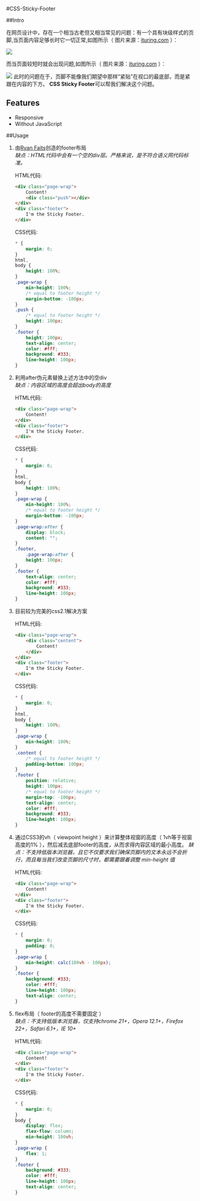 #CSS-Sticky-Footer


##Intro

在网页设计中，存在一个相当古老但又相当常见的问题：有一个具有块级样式的页脚,当页面内容足够长时它一切正常,如图所示（ 图片来源：[ituring.com](http://www.ituring.com.cn/figures/2016/CSS/16.d07z.023.png) ）：  

![](http://www.ituring.com.cn/figures/2016/CSS/16.d07z.023.png)  

而当页面较短时就会出现问题,如图所示（ 图片来源：[ituring.com](http://www.ituring.com.cn/figures/2016/CSS/16.d07z.024.png) ）：  

![](http://www.ituring.com.cn/figures/2016/CSS/16.d07z.024.png)
此时的问题在于，页脚不能像我们期望中那样“紧贴”在视口的最底部，而是紧跟在内容的下方。  **CSS Sticky Footer**可以帮我们解决这个问题。


## Features

- Responsive
- Without JavaScript

##Usage

1. 由[Ryan Faits](http://ryanfait.com/resources/footer-stick-to-bottom-of-page/)创造的footer布局  
	*缺点：HTML代码中会有一个空的div层。严格来说，是不符合语义网代码标准。*
	
	HTML代码:
	
	```html
	<div class="page-wrap">
		Content!
		<div class="push"></div>
	</div>
	<div class="footer">
		I'm the Sticky Footer.
	</div>
	```
	CSS代码:
	
	```css
	* {
		margin: 0;
	}
	html,
	body {
		height: 100%;
	}
	.page-wrap {
		min-height: 100%;
		/* equal to footer height */
		margin-bottom: -100px;
	}
	.push {
		/* equal to footer height */
		height: 100px;
	}
	.footer {
		height: 100px;
		text-align: center;
		color: #fff;
		background: #333;
		line-height: 100px;
	}
	```
2. 利用after伪元素替换上述方法中的空div  
	*缺点：内容区域的高度会超出body的高度*  
	
	HTML代码:
	
	```html
	<div class="page-wrap">
		Content!
	</div>
	<div class="footer">
		I'm the Sticky Footer.
	</div>
	```
	CSS代码:
	
	```css
	* {
		margin: 0;
	}
	html,
	body {
		height: 100%;
	}
	.page-wrap {
		min-height: 100%;
		/* equal to footer height */
		margin-bottom: -100px;
	}
	.page-wrap:after {
		display: block;
		content: "";
	}
	.footer,
		.page-wrap:after {
		height: 100px;
	}
	.footer {
		text-align: center;
		color: #fff;
		background: #333;
		line-height: 100px;
	}
	```
3. 目前较为完美的css2.1解决方案

	HTML代码:
	
	```html
	<div class="page-wrap">
		<div class="centent">
			Content!
		</div>
	</div>
	<div class="footer">
		I'm the Sticky Footer.
	</div>
	```
	CSS代码:
	
	```css
	* {
		margin: 0;
	}
	html,
	body {
		height: 100%;
	}
	.page-wrap {
		min-height: 100%;
	}
	.content {
		/* equal to footer height */
		padding-bottom: 100px;
	}
	.footer {
		position: relative;
		height: 100px;
		/* equal to footer height */
		margin-top: -100px;
		text-align: center;
		color: #fff;
		background: #333;
		line-height: 100px;
	}
	```
4. 通过CSS3的vh（ viewpoint height ）来计算整体视窗的高度（ 1vh等于视窗高度的1% ），然后减去底部footer的高度，从而求得内容区域的最小高度。
	*缺点：不支持低版本浏览器，且它不仅要求我们确保页脚内的文本永远不会折行，而且每当我们改变页脚的尺寸时，都需要跟着调整 min-height 值*
	
	HTML代码:
	
	```html
	<div class="page-wrap">
		Content!
	</div>
	<div class="footer">
		I'm the Sticky Footer.
	</div>
	```
	
	CSS代码:
	
	```css
	* {
		margin: 0;
		padding: 0;
	}
	.page-wrap {
		min-height: calc(100vh - 100px);
	}
	.footer {
		background: #333;
		color: #fff;
		line-height: 100px;
		text-align: center;
	}
	```
5. flex布局（ footer的高度不需要固定 ）  
	*缺点：不支持低版本浏览器，仅支持chrome 21+，Opera 12.1+，Firefox 22+，Safari 6.1+，IE 10+*
	
	HTML代码:
	
	```html
	<div class="page-wrap">
		Content!
	</div>
	<div class="footer">
		I'm the Sticky Footer.
	</div>
	```
	CSS代码:
	
	```css
	* {
		margin: 0;
	}
	body {
		display: flex;
		flex-flow: column;
		min-height: 100vh;
	}
	.page-wrap {
		flex: 1;
	}
	.footer {
		background: #333;
		color: #fff;
		line-height: 100px;
		text-align: center;
	}
	```